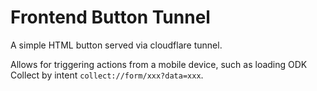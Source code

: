 # Frontend Button Tunnel

A simple HTML button served via cloudflare tunnel.

Allows for triggering actions from a mobile device, such as loading
ODK Collect by intent `collect://form/xxx?data=xxx`.
